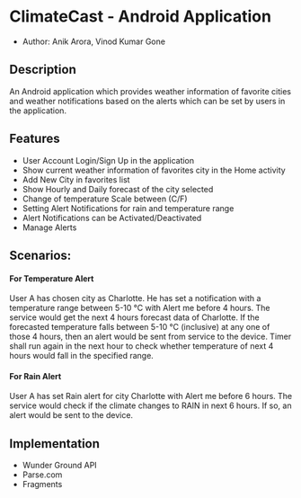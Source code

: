 ClimateCast - Android Application
=====================================
+ Author: Anik Arora, Vinod Kumar Gone

Description
-----------
An Android application which provides weather information of favorite cities and weather notifications based on the alerts which can be set by users in the application.

## Features
+ User Account Login/Sign Up in the application
+ Show current weather information of favorites city in the Home activity
+ Add New City in favorites list
+ Show Hourly and Daily forecast of the city selected
+ Change of temperature Scale between (C/F)
+ Setting Alert Notifications for rain and temperature range
+ Alert Notifications can be Activated/Deactivated
+ Manage Alerts

## Scenarios:

#### For Temperature Alert
User A has chosen city as Charlotte. He has set a notification with a temperature range between 5-10 °C with Alert me before 4 hours.
The service would get the next 4 hours forecast data of Charlotte. If the forecasted temperature falls between 5-10 °C (inclusive) at any one of those 4 hours, then an alert would be sent from service to the device.
Timer shall run again in the next hour to check whether temperature of next 4 hours would fall in the specified range.

#### For Rain Alert
User A has set Rain alert for city Charlotte with Alert me before 6 hours.
The service would check if the climate changes to RAIN in next 6 hours. If so, an alert would be sent to the device.

## Implementation
+ Wunder Ground API
+ Parse.com
+ Fragments
